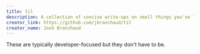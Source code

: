 ```yaml
---
title: til
description: A collection of concise write-ups on small things you've learnt day to day
creator_link: https://github.com/jbranchaud/til
creator_name: Josh Branchaud
---
```


These are typically developer-focused but they don't have to be.